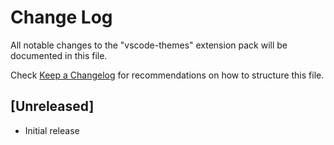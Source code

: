 # Change Log

All notable changes to the "vscode-themes" extension pack will be documented in this file.

Check [Keep a Changelog](http://keepachangelog.com/) for recommendations on how to structure this file.

## [Unreleased]

- Initial release
